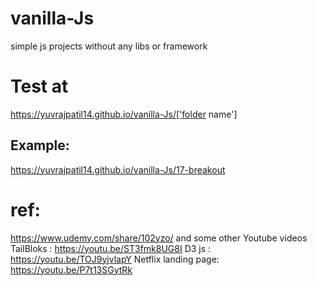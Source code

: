 # vanilla-Js

simple js projects without any libs or framework
# Test at 
https://yuvrajpatil14.github.io/vanilla-Js/['folder name']
## Example: 
https://yuvrajpatil14.github.io/vanilla-Js/17-breakout
# ref:
https://www.udemy.com/share/102yzo/
and some other Youtube videos
TailBloks : https://youtu.be/ST3fmk8UG8I
D3 js : https://youtu.be/TOJ9yjvlapY
Netflix landing page: https://youtu.be/P7t13SGytRk
